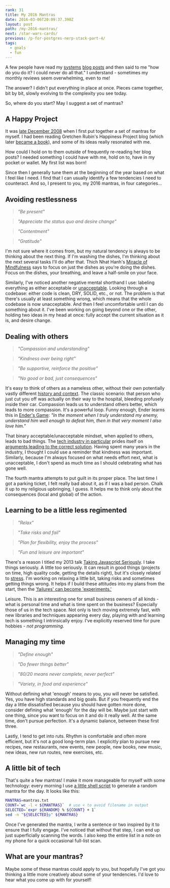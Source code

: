 ```yaml
---
rank: 31
title: My 2016 Mantras
date: 2016-03-06T20:09:37.398Z
layout: post
path: /my-2016-mantras/
next: /star-wars-cards/
previous: /p-for-postgres-nerp-stack-part-4/
tags:
  - goals
  - fun
---
```


A few people have read my [systems](/a-system-for-2015/) [blog posts](/resolutions-and-systems/) and then said to me "how do you do it? I could never do all that." I understand - sometimes my monthly reviews seem overwhelming, even to me!

The answer? I didn't put everything in place at once. Pieces came together, bit by bit, slowly evolving to the complexity you see today.

So, where do you start? May I suggest a set of mantras?

<div class='fold'></div>

## A Happy Project

It was [late December 2008](http://gretchenrubin.com/happiness_project/2008/12/new-years-resol/) when I first put together a set of mantras for myself. I had been reading Gretchen Rubin's Happiness Project blog (which later [became a book](http://www.gretchenrubin.com/books/the-happiness-project/about-the-book/)), and some of its ideas really resonated with me.

How could I hold on to them outside of frequently re-reading her blog posts? I needed something I could have with me, hold on to, have in my pocket or wallet. My first list was born!

Since then I generally tune them at the beginning of the year based on what I feel like I need. I find that I can usually identify a few tendencies I need to counteract. And so, I present to you, my 2016 mantras, in four categories...

## Avoiding restlessness

> *"Be present"*

> *"Appreciate the status quo and desire change"*

> *"Contentment"*

> *"Gratitude"*

I'm not sure where it comes from, but my natural tendency is always to be thinking about the next thing. If I'm washing the dishes, I'm thinking about the next several tasks I'll do after that. Thich Nhat Hanh's [Miracle of Mindfulness](http://www.amazon.com/The-Miracle-Mindfulness-Introduction-Meditation/dp/0807012394) says to focus on just the dishes as you're doing the dishes. Focus on the dishes, your breathing, and leave a half-smile on your face.

Similarly, I've noticed another negative mental shorthand I use: labeling everything as either acceptable or [unacceptable](https://www.youtube.com/watch?v=CYksb4MyiAs). Looking through a codebase: either code is clean, DRY, SOLID, etc., or not. The problem is that there's usually at least something wrong, which means that the whole codebase is now unacceptable. And then I feel uncomfortable until I can do something about it. I've been working on going beyond one or the other, holding two ideas in my head at once: fully accept the current situation as it is, and desire change.

## Dealing with others

> *"Compassion and understanding"*

> *"Kindness over being right"*

> *"Be supportive, reinforce the positive"*

> *"No good or bad, just consequences"*

It's easy to think of others as a nameless other, without their own potentially vastly different [history and context](/systems-and-incentives/). The classic scenario: that person who just cut you off was actually on their way to the hospital, bleeding profusely inside their car. Compassion leads us to understand others better, which leads to more compassion. It's a powerful loop. Funny enough, Ender learns this in [Ender's Game](http://en.wikipedia.org/wiki/Ender%27s_Game): *"In the moment when I truly understand my enemy, understand him well enough to defeat him, then in that very moment I also love him."*

That binary acceptable/unacceptable mindset, when applied to others, leads to bad things. The [tech industry in particular](/open-source-and-feelings-the-challenge/) prides itself on [arguments leading to the correct solution](https://www.kateheddleston.com/blog/argument-cultures-and-unregulated-aggression). Having spent many years in the industry, I thought I could use a reminder that kindness was important. Similarly, because I'm always focused on what needs effort next, what is unacceptable, I don't spend as much time as I should celebrating what has gone well.

The fourth mantra attempts to put guilt in its proper place. The last time I got a parking ticket, I felt really bad about it, as if I was a bad person. Chalk it up to my religious upbringing, I guess. It helps me to think only about the consequences (local and global) of the action.

## Learning to be a little less regimented

> *"Relax"*

> *"Take risks and fail"*

> *"Plan for flexibility, enjoy the process"*

> *"Fun and leisure are important"*

There's a reason I titled my 2013 talk [Taking Javascript Seriously](http://www.meetup.com/seattle-software-craftsmanship/events/143419342/). I take things seriously. A little too seriously. It can result in good things (projects on time, high quality code, getting the details right), but it's closely related to [stress](/a-35lb-weight-swing-in-two-years/#acupuncture). I'm working on relaxing a little bit, taking risks and sometimes getting things wrong. It helps if I build these attitudes into my plans from the start, then the ['failures' can become 'experiments.'](/a-35lb-weight-swing-in-two-years/)

Leisure. This is an interesting one for small business owners of all kinds - what is personal time and what is time spent on the business? Especially those of us in the tech space. Not only is tech moving extremely fast, with new libraries and techniques appearing every day, playing with and learning tech is something I intrinsically enjoy. I've explicitly reserved time for pure hobbies - *not programming.*

## Managing my time

> *"Define enough"*

> *"Do fewer things better"*

> *"80/20 means never complete, never perfect"*

> *"Variety, in food and experience"*

Without defining what 'enough' means to you, you will never be satisfied. Yes, you have high standards and big goals. But if you frequently end the day a little dissatisfied because you should have gotten more done, consider defining what 'enough' for the day will be. Maybe just start with one thing, since you want to focus on it and do it really well. At the same time, don't pursue perfection. It's a dynamic balance, between these first three.

Lastly, I tend to get into ruts. Rhythm is comfortable and often more efficient, but it's not a good long-term plan. I explicitly plan to pursue new recipes, new restaurants, new events, new people, new books, new music, new ideas, new run routes, new exercises, etc.

## A little bit of tech

That's quite a few  mantras! I make it more manageable for myself with some technology: every morning I use [a little shell script](https://github.com/scottnonnenberg/thoughts-system/blob/master/getMantra.sh) to generate a random mantra for the day. It looks like this:

```bash
MANTRAS=mantras.txt
COUNT=`wc -l < ${MANTRAS}`  # use < to avoid filename in output
SELECTED=`expr ${RANDOM} % ${COUNT} + 1`
sed -n "${SELECTED}p" ${MANTRAS}
```

Once I've generated the mantra, I write a sentence or two inspired by it to ensure that I fully engage. I've noticed that without that step, I can end up just superficially scanning the words. I also keep the entire list in a note on my phone for a quick occasional full-list scan.

## What are your mantras?

Maybe some of these mantras could apply to you, but hopefully I've got you thinking a little more creatively about some of your tendencies. I'd love to hear what you come up with for yourself!



